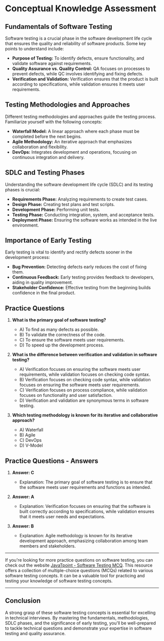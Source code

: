 # Conceptual Knowledge Assessment

## Fundamentals of Software Testing

Software testing is a crucial phase in the software development life cycle that ensures the quality and reliability of software products. Some key points to understand include:

- **Purpose of Testing:** To identify defects, ensure functionality, and validate software against requirements.
- **Quality Assurance vs. Quality Control:** QA focuses on processes to prevent defects, while QC involves identifying and fixing defects.
- **Verification and Validation:** Verification ensures that the product is built according to specifications, while validation ensures it meets user requirements.

## Testing Methodologies and Approaches

Different testing methodologies and approaches guide the testing process. Familiarize yourself with the following concepts:

- **Waterfall Model:** A linear approach where each phase must be completed before the next begins.
- **Agile Methodology:** An iterative approach that emphasizes collaboration and flexibility.
- **DevOps:** Integrates development and operations, focusing on continuous integration and delivery.

## SDLC and Testing Phases

Understanding the software development life cycle (SDLC) and its testing phases is crucial:

- **Requirements Phase:** Analyzing requirements to create test cases.
- **Design Phase:** Creating test plans and test scripts.
- **Development Phase:** Performing unit tests.
- **Testing Phase:** Conducting integration, system, and acceptance tests.
- **Deployment Phase:** Ensuring the software works as intended in the live environment.

## Importance of Early Testing

Early testing is vital to identify and rectify defects sooner in the development process:

- **Bug Prevention:** Detecting defects early reduces the cost of fixing them.
- **Continuous Feedback:** Early testing provides feedback to developers, aiding in quality improvement.
- **Stakeholder Confidence:** Effective testing from the beginning builds confidence in the final product.

## Practice Questions

1. **What is the primary goal of software testing?**
   - A) To find as many defects as possible.
   - B) To validate the correctness of the code.
   - C) To ensure the software meets user requirements.
   - D) To speed up the development process.

2. **What is the difference between verification and validation in software testing?**
   - A) Verification focuses on ensuring the software meets user requirements, while validation focuses on checking code syntax.
   - B) Verification focuses on checking code syntax, while validation focuses on ensuring the software meets user requirements.
   - C) Verification focuses on process compliance, while validation focuses on functionality and user satisfaction.
   - D) Verification and validation are synonymous terms in software testing.

3. **Which testing methodology is known for its iterative and collaborative approach?**
   - A) Waterfall
   - B) Agile
   - C) DevOps
   - D) V-Model

## Practice Questions - Answers

1. **Answer: C**
   - Explanation: The primary goal of software testing is to ensure that the software meets user requirements and functions as intended.

2. **Answer: A**
   - Explanation: Verification focuses on ensuring that the software is built correctly according to specifications, while validation ensures that it meets user needs and expectations.

3. **Answer: B**
   - Explanation: Agile methodology is known for its iterative development approach, emphasizing collaboration among team members and stakeholders.

---

If you're looking for more practice questions on software testing, you can check out the website [JavaTpoint - Software Testing MCQ](https://www.javatpoint.com/software-testing-mcq). This resource offers a collection of multiple-choice questions (MCQs) related to various software testing concepts. It can be a valuable tool for practicing and testing your knowledge of software testing concepts. 

---

## Conclusion

A strong grasp of these software testing concepts is essential for excelling in technical interviews. By mastering the fundamentals, methodologies, SDLC phases, and the significance of early testing, you'll be well-prepared to tackle technical questions and demonstrate your expertise in software testing and quality assurance.
